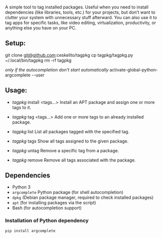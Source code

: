 A simple tool to tag installed packages.
Useful when you need to install dependencies (like libraries, tools, etc.) for your projects, but don’t want to clutter your system with unnecessary stuff afterward.
You can also use it to tag apps for specific tasks, like video editing, virtualization, productivity, or anything else you have on your PC.

## Setup:
git clone git@github.com:ceskelito/tagpkg
cp tagpkg/tagpkg.py ~/.local/bin/tagpkg
rm -rf tagpkg

*only if the autocompletion don't start automatically*
activate-global-python-argcomplete --user

## Usage:
- *tagpkg* install <package> <tags...>
  Install an APT package and assign one or more tags to it.

- *tagpkg* tag <package> <tags...>
  Add one or more tags to an already installed package.

- *tagpkg* list <tag>
 List all packages tagged with the specified tag.

- *tagpkg* tags <package>
 Show all tags assigned to the given package.

- *tagpkg* untag <package> <tag>
 Remove a specific tag from a package.

- *tagpkg* remove <package>
 Remove all tags associated with the package.

## Dependencies

- Python 3
- `argcomplete` Python package (for shell autocompletion)
- `dpkg` (Debian package manager, required to check installed packages)
- `apt` (for installing packages via the script)
- Bash (for autocompletion support)

### Installation of Python dependency

```bash
pip install argcomplete
